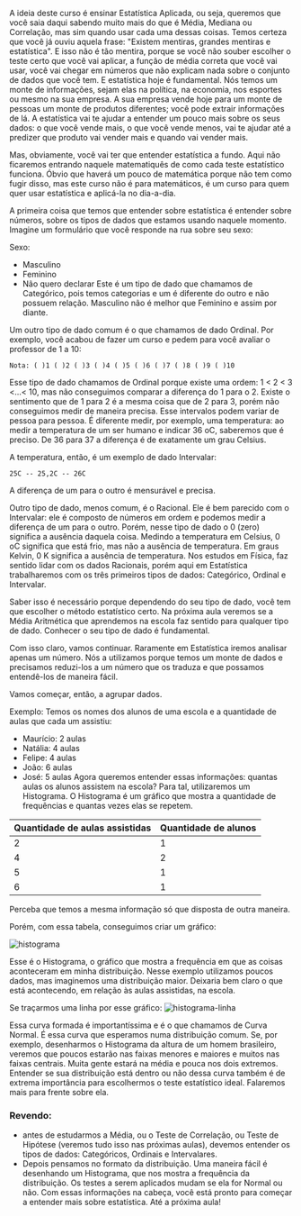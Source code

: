 A ideia deste curso é ensinar Estatística Aplicada, ou seja, queremos que você saia daqui sabendo muito mais do que é Média, Mediana ou Correlação, mas sim quando usar cada uma dessas coisas. Temos certeza que você já ouviu aquela frase: "Existem mentiras, grandes mentiras e estatística". E isso não é tão mentira, porque se você não souber escolher o teste certo que você vai aplicar, a função de média correta que você vai usar, você vai chegar em números que não explicam nada sobre o conjunto de dados que você tem.
E estatística hoje é fundamental. Nós temos um monte de informações, sejam elas na política, na economia, nos esportes ou mesmo na sua empresa. A sua empresa vende hoje para um monte de pessoas um monte de produtos diferentes; você pode extrair informações de lá. A estatística vai te ajudar a entender um pouco mais sobre os seus dados: o que você vende mais, o que você vende menos, vai te ajudar até a predizer que produto vai vender mais e quando vai vender mais.

Mas, obviamente, você vai ter que entender estatística a fundo. Aqui não ficaremos entrando naquele matematiquês de como cada teste estatístico funciona. Óbvio que haverá um pouco de matemática porque não tem como fugir disso, mas este curso não é para matemáticos, é um curso para quem quer usar estatística e aplicá-la no dia-a-dia.

A primeira coisa que temos que entender sobre estatística é entender sobre números, sobre os tipos de dados que estamos usando naquele momento. Imagine um formulário que você responde na rua sobre seu sexo:

Sexo:

* Masculino
* Feminino
* Não quero declarar
Este é um tipo de dado que chamamos de Categórico, pois temos categorias e um é diferente do outro e não possuem relação. Masculino não é melhor que Feminino e assim por diante.

Um outro tipo de dado comum é o que chamamos de dado Ordinal. Por exemplo, você acabou de fazer um curso e pedem para você avaliar o professor de 1 a 10:
```
Nota: ( )1 ( )2 ( )3 ( )4 ( )5 ( )6 ( )7 ( )8 ( )9 ( )10
```

Esse tipo de dado chamamos de Ordinal porque existe uma ordem: 1 < 2 < 3 <...< 10, mas não conseguimos comparar a diferença do 1 para o 2. Existe o sentimento que de 1 para 2 é a mesma coisa que de 2 para 3, porém não conseguimos medir de maneira precisa. Esse intervalos podem variar de pessoa para pessoa. É diferente medir, por exemplo, uma temperatura: ao medir a temperatura de um ser humano e indicar 36 oC, saberemos que é preciso. De 36 para 37 a diferença é de exatamente um grau Celsius.

A temperatura, então, é um exemplo de dado Intervalar:
```
25C -- 25,2C -- 26C
```

A diferença de um para o outro é mensurável e precisa.

Outro tipo de dado, menos comum, é o Racional. Ele é bem parecido com o Intervalar: ele é composto de números em ordem e podemos medir a diferença de um para o outro. Porém, nesse tipo de dado o 0 (zero) significa a ausência daquela coisa. Medindo a temperatura em Celsius, 0 oC significa que está frio, mas não a ausência de temperatura. Em graus Kelvin, 0 K significa a ausência de temperatura. Nos estudos em Física, faz sentido lidar com os dados Racionais, porém aqui em Estatística trabalharemos com os três primeiros tipos de dados: Categórico, Ordinal e Intervalar.

Saber isso é necessário porque dependendo do seu tipo de dado, você tem que escolher o método estatístico certo. Na próxima aula veremos se a Média Aritmética que aprendemos na escola faz sentido para qualquer tipo de dado. Conhecer o seu tipo de dado é fundamental.

Com isso claro, vamos continuar. Raramente em Estatística iremos analisar apenas um número. Nós a utilizamos porque temos um monte de dados e precisamos reduzi-los a um número que os traduza e que possamos entendê-los de maneira fácil.

Vamos começar, então, a agrupar dados.

Exemplo:
Temos os nomes dos alunos de uma escola e a quantidade de aulas que cada um assistiu:

* Maurício: 2 aulas
* Natália: 4 aulas
* Felipe: 4 aulas
* João: 6 aulas
* José: 5 aulas
Agora queremos entender essas informações: quantas aulas os alunos assistem na escola? Para tal, utilizaremos um Histograma. O Histograma é um gráfico que mostra a quantidade de frequências e quantas vezes elas se repetem.

Quantidade de aulas assistidas | Quantidade de alunos
------------ | -------------
2 | 1
4 | 2
5 | 1
6 | 1

Perceba que temos a mesma informação só que disposta de outra maneira.

Porém, com essa tabela, conseguimos criar um gráfico:

![histograma](/histograma.png)

Esse é o Histograma, o gráfico que mostra a frequência em que as coisas aconteceram em minha distribuição. Nesse exemplo utilizamos poucos dados, mas imaginemos uma distribuição maior. Deixaria bem claro o que está acontecendo, em relação às aulas assistidas, na escola.

Se traçarmos uma linha por esse gráfico:
![histograma-linha](/histograma-linha.png)

Essa curva formada é importantíssima e é o que chamamos de Curva Normal. É essa curva que esperamos numa distribuição comum. Se, por exemplo, desenharmos o Histograma da altura de um homem brasileiro, veremos que poucos estarão nas faixas menores e maiores e muitos nas faixas centrais. Muita gente estará na média e pouca nos dois extremos. Entender se sua distribuição está dentro ou não dessa curva também é de extrema importância para escolhermos o teste estatístico ideal. Falaremos mais para frente sobre ela.

### Revendo:
* antes de estudarmos a Média, ou o Teste de Correlação, ou Teste de Hipótese (veremos tudo isso nas próximas aulas), devemos entender os tipos de dados: Categóricos, Ordinais e Intervalares.
* Depois pensamos no formato da distribuição. Uma maneira fácil é desenhando um Histograma, que nos mostra a frequência da distribuição. Os testes a serem aplicados mudam se ela for Normal ou não.
Com essas informações na cabeça, você está pronto para começar a entender mais sobre estatística. Até a próxima aula!
